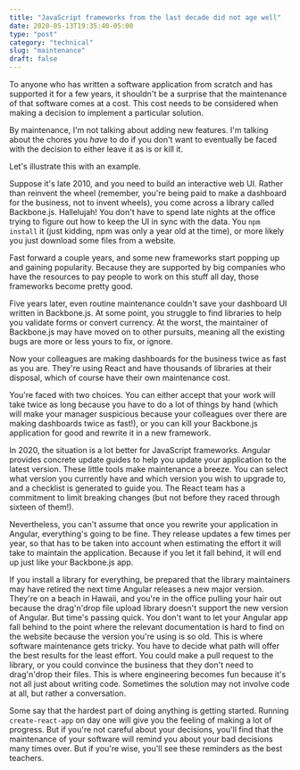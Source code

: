 ```yaml
---
title: "JavaScript frameworks from the last decade did not age well"
date: 2020-05-13T19:35:40-05:00
type: "post"
category: "technical"
slug: "maintenance"
draft: false
---
```


To anyone who has written a software application from scratch and has supported it
for a few years, it shouldn't be a surprise that the maintenance of that software
comes at a cost. This cost needs to be considered when making a decision to
implement a particular solution.

By maintenance, I'm not talking about adding new features. I'm talking about
the chores you *have* to do if you don't want to eventually be faced with the
decision to either leave it as is or kill it.

Let's illustrate this with an example.

Suppose it's late 2010, and you need to build an interactive web UI. Rather than
reinvent the wheel (remember, you're being paid to make a dashboard for the
business, not to invent wheels), you come across a library called Backbone.js.
Hallelujah! You don't have to spend late nights at the office trying to figure
out how to keep the UI in sync with the data. You `npm install` it (just kidding,
npm was only a year old at the time), or more likely you just download some
files from a website.

Fast forward a couple years, and some new frameworks start popping up and gaining
popularity. Because they are supported by big companies who have the resources to
pay people to work on this stuff all day, those frameworks become pretty good.

Five years later, even routine maintenance couldn't save your dashboard UI
written in Backbone.js. At some point, you struggle to find libraries to help
you validate forms or convert currency. At the worst, the maintainer of
Backbone.js may have moved on to other pursuits, meaning all the existing bugs
are more or less yours to fix, or ignore.

Now your colleagues are making dashboards for the business twice as fast as you
are. They're using React and have thousands of libraries at their disposal, which
of course have their own maintenance cost.

You're faced with two choices. You can either accept that your work will take
twice as long because you have to do a lot of things by hand (which will make
your manager suspicious because your colleagues over there are making
dashboards twice as fast!), or you can kill your Backbone.js application for
good and rewrite it in a new framework.

In 2020, the situation is a lot better for JavaScript frameworks. Angular provides
concrete update guides to help you update your application to the latest version.
These little tools make maintenance a breeze. You can select what version you
currently have and which version you wish to upgrade to, and a checklist is
generated to guide you. The React team has a commitment to limit breaking
changes (but not before they raced through sixteen of them!).

Nevertheless, you can't assume that once you rewrite your application in Angular,
everything's going to be fine. They release updates a few times per year, so that
has to be taken into account when estimating the effort it will take to maintain
the application. Because if you let it fall behind, it will end up just like
your Backbone.js app.

If you install a library for everything, be prepared that the library maintainers
may have retired the next time Angular releases a new major version. They're on
a beach in Hawaii, and you're in the office pulling your hair out because the
drag'n'drop file upload library doesn't support the new version of Angular. But
time's passing quick. You don't want to let your Angular app fall behind to the
point where the relevant documentation is hard to find on the website because
the version you're using is so old. This is where software maintenance gets
tricky. You have to decide what path will offer the best results for the least
effort. You could make a pull request to the library, or you could convince the
business that they don't need to drag'n'drop their files. This is where engineering
becomes fun because it's not all just about writing code. Sometimes the solution
may not involve code at all, but rather a conversation.

Some say that the hardest part of doing anything is getting started. Running
`create-react-app` on day one will give you the feeling of making a lot
of progress. But if you're not careful about your decisions, you'll find that
the maintenance of your software will remind you about your bad decisions many
times over. But if you're wise, you'll see these reminders as the best teachers.
